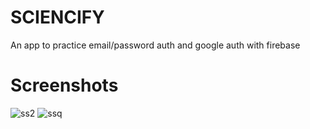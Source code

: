 # SCIENCIFY

An app to practice email/password auth and google auth with firebase

# Screenshots


![ss2](https://user-images.githubusercontent.com/84329719/215165140-1b22e804-7c6e-4f98-8c63-965291f5c6d3.jpeg)
![ssq](https://user-images.githubusercontent.com/84329719/215165153-0bc6059a-07f0-48d6-beb6-edba5ebfdda0.jpeg)
